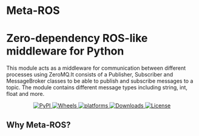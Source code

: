 # Meta-ROS

# Zero-dependency ROS-like middleware for Python
This module acts as a middleware for communication between different processes using ZeroMQ.It consists of a Publisher, Subscriber and MessageBroker classes to be able to publish and subscribe messages to a topic. The module contains different message types including string, int, float and more.

<p align="center">
    <a href="https://pypi.org/project/metaros/">
        <img alt="PyPI" src="https://img.shields.io/pypi/v/metaros">
    </a>
    <a href="https://github.com/AnshulRanjan2004/Meta-ROS/actions/workflows/python-publish.yml">
        <img alt="Wheels" src="">
    </a>
    <a href="https://github.com/AnshulRanjan2004/Meta-ROS">
    	<img src="https://img.shields.io/badge/platform-Linux%20%7C%20Windows%20%7C%20macOS-blue.svg" alt="platforms" />
    </a>
    <a href="https://github.com/AnshulRanjan2004/Meta-ROS">
    	<img src="https://static.pepy.tech/badge/metaros" alt="Downloads" />
    </a>
    <a href="https://github.com/AnshulRanjan2004/Meta-ROS/blob/main/LICENSE">
        <img alt="License" src="https://img.shields.io/badge/License-BSD_3--Clause-blue.svg">
    </a>
    <br/>
</p>

## Why Meta-ROS?
